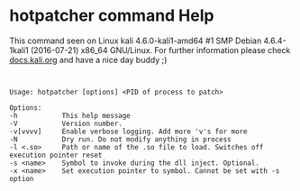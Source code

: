 # hotpatcher command Help
 
 This command seen on Linux kali 4.6.0-kali1-amd64 #1 SMP Debian 4.6.4-1kali1 (2016-07-21) x86_64 GNU/Linux. For further information please check [docs.kali.org](docs.kali.org) and have a nice day buddy ;) 

~~~


Usage: hotpatcher [options] <PID of process to patch>

Options:
-h           This help message
-V           Version number.
-v[vvvv]     Enable verbose logging. Add more 'v's for more
-N           Dry run. Do not modify anything in process
-l <.so>     Path or name of the .so file to load. Switches off execution pointer reset
-s <name>    Symbol to invoke during the dll inject. Optional.
-x <name>    Set execution pointer to symbol. Cannot be set with -s option

~~~
